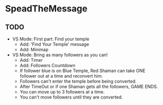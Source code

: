 SpeadTheMessage
===
TODO
---

- VS Mode: First part: Find your temple
  - Add: 'Find Your Temple' message
  - Add: Minimap
- VS Mode: Bring as many followers as you can!
  - Add: Timer
  - Add: Followers Countdown
  - If follower blue is on Blue Temple, Red Shaman can take ONE follower out at a time and reconvert him.
  - Followers can't enter the temple before being converted.
  - After TimeOut or if one Shaman gets all the followers, GAME ENDS.
  - You can move up to 3 followers at a time. 
  - You can't move followers until they are converted.